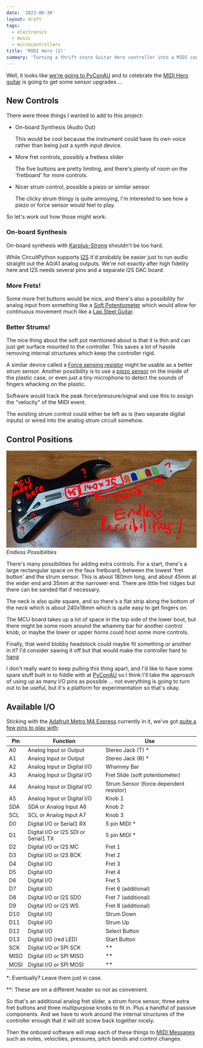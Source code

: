 ```yaml
---
date: '2023-06-30'
layout: draft
tags:
  - electronics
  - music
  - microcontrollers
title: 'MIDI Hero (2)'
summary: 'Turning a thrift store Guitar Hero controller into a MIDI controller (continued)'
---
```


Well, it looks like [we're going to PyConAU](https://2023.pycon.org.au/program/8PDEHA/) and to celebrate
the [MIDI Hero guitar](/art/midi-hero/) is going to get some sensor upgrades ...


## New Controls

There were three things I wanted to add to this project:

* On-board Synthesis (Audio Out) 

  This would be cool because the instrument could have its own voice rather than
  being just a synth input device.

* More fret controls, possibly a fretless slider

  The five buttons are pretty limiting, and there's plenty of room on the 'fretboard'
  for more controls.

* Nicer strum control, possible a piezo or similar sensor

  The clicky strum thingy is quite annoying, I'm interested to see how a piezo or 
  force sensor would feel to play.

So let's work out how those might work:

### On-board Synthesis

On-board synthesis with [Karplus-Strong](http://amid.fish/javascript-karplus-strong)
shouldn't be too hard.

While CircuitPython supports [I2S](https://en.wikipedia.org/wiki/I%C2%B2S)
it'd probably be easier just to
run audio straight out the A0/A1 analog outputs.  We're not exactly after high
fidelity here and I2S needs several pins and a separate I2S DAC board.

### More Frets!

Some more fret buttons would be nice, and there's also a possibility for analog
input from something like a
[Soft Potentiometer](https://www.spectrasymbol.com/linear-position-sensors/soft-membrane-linear-pots-softpot)
which would allow for continuous movement much like a
[Lap Steel Guitar](https://en.wikipedia.org/wiki/Lap_steel_guitar). 

### Better Strums!

The nice thing about the soft pot mentioned about is that it is thin and can just 
get surface mounted to the controller.  This saves a lot of hassle removing
internal structures which keep the controller rigid.

A similar device called a [Force sensing resistor](https://en.wikipedia.org/wiki/Force-sensing_resistor)
might be usable as a better strum sensor.
Another possibility is to use a [piezo sensor](https://en.wikipedia.org/wiki/Piezoelectric_sensor)
on the inside of the plastic case, or even just a tiny microphone to detect the sounds of fingers
whacking on the plastic.

Software would track the peak force/pressure/signal and use this to assign the "velocity" of the MIDI event.

The existing strum control could either be left as is (two separate digital inputs) or wired into the
analog strum circuit somehow.

## Control Positions

![Endless Possibilities](img/endless-possibilities.jpg)
*Endless Possibilities*

There's many possibilities for adding extra controls.  For a start, there's a 
large rectangular space on the faux fretboard, between the lowest 'fret button'
and the strum sensor.  This is about 180mm long, and about 45mm at the wider
end and 35mm at the narrower end.  There are little fret ridges but there can
be sanded flat if necessary.

The neck is also quite square, and so there's
a flat strip along the bottom of the neck which is about 240x18mm which is quite easy
to get fingers on.

The MCU board takes up a lot of space in the top side of the lower bout, but
there might be some room around the whammy bar for another control knob, or
maybe the lower or upper horns could host some more controls.

Finally, that weird blobby headstock could maybe fit something or another in it?
I'd consider sawing it off but that would make the controller hard to 
[hang](https://github.com/nickzoic/models3d/blob/master/music/u-hook-square.scad)

I don't really want to keep pulling this thing apart, and I'd like to have
some spare stuff built in to fiddle with at [PyConAU](https://2023.pycon.org.au/program/8PDEHA/)
so I think I'll take the approach of using up as many I/O pins as possible ...
not everything is going to turn out to be useful, but it's a platform for experimentation so
that's okay.

## Available I/O

Sticking with the [Adafruit Metro M4 Express](https://circuitpython.org/board/metro_m4_express/) currently 
in it, we've got [quite a few pins to play with](https://learn.adafruit.com/adafruit-metro-m4-express-featuring-atsamd51/pinouts):

| Pin | Function | Use |
|-----|----------|-----|
| A0  | Analog Input or Output | Stereo Jack (T) * |
| A1  | Analog Input or Output | Stereo Jack (R) * |
| A2  | Analog Input or Digital I/O | Whammy Bar |
| A3  | Analog Input or Digital I/O | Fret Slide (soft potentiometer)|
| A4  | Analog Input or Digital I/O | Strum Sensor (force dependent resistor) |
| A5  | Analog Input or Digital I/O | Knob 1 |
| SDA | SDA or Analog Input A6 | Knob 2 |
| SCL | SCL or Analog Input A7 | Knob 3 |
| D0  | Digital I/O or Serial1 RX | 5 pin MIDI * |
| D1  | Digital I/O or I2S SDI or Serial1 TX | 5 pin MIDI * |
| D2  | Digital I/O or I2S MC | Fret 1 |
| D3  | Digital I/O or I2S BCK | Fret 2 |
| D4  | Digital I/O | Fret 3 |
| D5  | Digital I/O | Fret 4 |
| D6  | Digital I/O | Fret 5 |
| D7  | Digital I/O | Fret 6 (additional) |
| D8  | Digital I/O or I2S SDO | Fret 7 (additional) |
| D9  | Digital I/O or I2S WS | Fret 8 (additional) |
| D10 | Digital I/O | Strum Down |
| D11 | Digital I/O | Strum Up |
| D12 | Digital I/O | Select Button |
| D13 | Digital I/O (red LED) | Start Button |
| SCK | Digital I/O or SPI SCK | ** |
| MISO | Digital I/O or SPI MISO | ** | 
| MOSI | Digital I/O or SPI MOSI | ** |

\*: Eventually?  Leave them just in case.

\*\*: These are on a different header so not as convenient.

So that's an additional analog fret slider, a strum force sensor, three extra fret buttons
and three multipurpose knobs to fit in.  Plus a handful of passive components.  And we have
to work around the internal structures of the controller enough that it will stil
screw back together nicely.

Then the onboard software will map each of these things to
[MIDI Messages](http://www.music.mcgill.ca/~ich/classes/mumt306/StandardMIDIfileformat.html#BMA1_1) 
such as notes, velocities, pressures, pitch bends and control changes.
